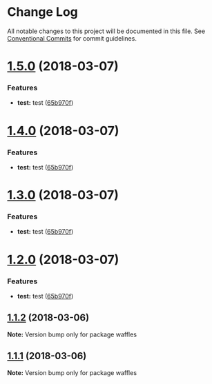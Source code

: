 # Change Log

All notable changes to this project will be documented in this file.
See [Conventional Commits](https://conventionalcommits.org) for commit guidelines.

<a name="1.5.0"></a>
# [1.5.0](https://github.com/zack9433/monorepo/compare/waffles@1.1.2...waffles@1.5.0) (2018-03-07)


### Features

* **test:** test ([65b970f](https://github.com/zack9433/monorepo/commit/65b970f))




<a name="1.4.0"></a>
# [1.4.0](https://github.com/zack9433/monorepo/compare/waffles@1.1.2...waffles@1.4.0) (2018-03-07)


### Features

* **test:** test ([65b970f](https://github.com/zack9433/monorepo/commit/65b970f))




<a name="1.3.0"></a>
# [1.3.0](https://github.com/zack9433/monorepo/compare/waffles@1.1.2...waffles@1.3.0) (2018-03-07)


### Features

* **test:** test ([65b970f](https://github.com/zack9433/monorepo/commit/65b970f))




<a name="1.2.0"></a>
# [1.2.0](https://github.com/zack9433/monorepo/compare/waffles@1.1.2...waffles@1.2.0) (2018-03-07)


### Features

* **test:** test ([65b970f](https://github.com/zack9433/monorepo/commit/65b970f))




<a name="1.1.2"></a>
## [1.1.2](https://github.com/zack9433/monorepo/compare/waffles@1.1.1...waffles@1.1.2) (2018-03-06)




**Note:** Version bump only for package waffles

<a name="1.1.1"></a>
## [1.1.1](https://github.com/zack9433/monorepo/compare/waffles@1.1.0...waffles@1.1.1) (2018-03-06)




**Note:** Version bump only for package waffles
